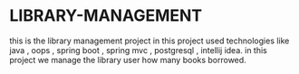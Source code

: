 # LIBRARY-MANAGEMENT
this is the library management project in this project used technologies like java , oops , spring boot , spring mvc , postgresql , intellij idea. in this project we manage the library user how many books borrowed. 
